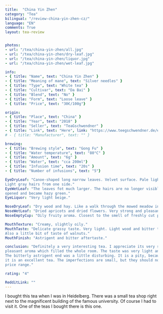 ```yaml
---
title:  "China Yin Zhen"
category: "Tea"
bilingual: "/review-china-yin-zhen-cz/"
language: "EN"
comments: True
layout: tea-review


photos:
- url: "/tea/china-yin-zhen/all.jpg"
- url: "/tea/china-yin-zhen/dry-leaf.jpg"
- url: "/tea/china-yin-zhen/liquor.jpg"
- url: "/tea/china-yin-zhen/wet-leaf.jpg"

info:
- { title: "Name", text: "China Yin Zhen" }
- { title: "Meaning of mane", text: "Silver needles" }
- { title: "Type", text: "White tea" }
- { title: "Cultivar", text: "Da Bai" }
- { title: "Blend", text: "No" }
- { title: "Form", text: "Loose leave" }
- { title: "Price", text: "30€/100g"}

origin:
- { title: "Place", text: "China" }
- { title: "Year", text: "2018" }
- { title: "Seller", text: "TeaGschwendner" }
- { title: "Link", text: "Here", link: "https://www.teegschwendner.de/en/teashop/white-tea/2762/china-yin-zhen-organic" }
# - { title: "Manufacturer", text: "" }

brewing:
- { title: "Brewing style", text: "Gong Fu" }
- { title: "Water temperature", text: "80°C" }
- { title: "Amount", text: "6g" }
- { title: "Water", text: "cca 200ml"}
- { title: "Infusion time", text: "20s" }
- { title: "Number of infusions", text: "5"}

EyeDryLeaf: "Canoe-shaped long narrow leaves. Velvet surface. Pale light green leaves. 
Light gray hairs from one side."
EyeWetLeaf: "The leaves fot much larger. The hairs are no longer visible. The leaves 
opened and became hazy green." 
EyeLiquor: "Very light beige."

NoseDryLeaf: "Dry wood and hay. Like a walk through the mowed meadow in late summer."
NoseWetLeaf: "Dried apricots and dried flowers. Very strong and pleasant aroma."
NoseEmptyCup: "Oily fruity aroma. Closest to the smell of freshly cut peaches."

MouthTexture: "Creamy, slightly oily."
MouthTaste: "Delicate grassy taste. Very light. Light wood and bitter tones. 
Also a little bit of taste of walnuts."
MouthFinish: "Astrigent and bitter aftertaste."

conclusion: "Definitely a very interesting tea. I appreciate its very strong and 
pleasant aroma which filled the whole room. The taste was very light and refreshing. 
The bitterly astrigent end was a little disturbing. It is a pity, because otherwise 
it is an excellent tea. The imperfections are small, but they should not be in this 
price range."

rating: "4"

RedditLink: ""
---
```


I bought this tea when I was in Heidelberg. There was a small tea shop right next to 
the magnificent building of the famous university. Of course I had to visit it. 
One of the teas I bought there is this one.
